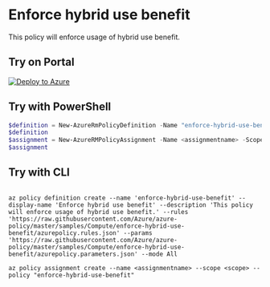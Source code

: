 # Enforce hybrid use benefit

This policy will enforce usage of hybrid use benefit.

## Try on Portal

[![Deploy to Azure](http://azuredeploy.net/deploybutton.png)](https://portal.azure.com/?feature.customportal=false&microsoft_azure_policy=true&microsoft_azure_policy_policyinsights=true&feature.microsoft_azure_security_policy=true&microsoft_azure_marketplace_policy=true#blade/Microsoft_Azure_Policy/CreatePolicyDefinitionBlade/uri/https%3A%2F%2Fraw.githubusercontent.com%2FAzure%2Fazure-policy%2Fmaster%2Fsamples%2FCompute%2Fenforce-hybrid-use-benefit%2Fazurepolicy.json)

## Try with PowerShell

````powershell
$definition = New-AzureRmPolicyDefinition -Name "enforce-hybrid-use-benefit" -DisplayName "Enforce hybrid use benefit" -description "This policy will enforce usage of hybrid use benefit." -Policy 'https://raw.githubusercontent.com/Azure/azure-policy/master/samples/Compute/enforce-hybrid-use-benefit/azurepolicy.rules.json' -Parameter 'https://raw.githubusercontent.com/Azure/azure-policy/master/samples/Compute/enforce-hybrid-use-benefit/azurepolicy.parameters.json' -Mode All
$definition
$assignment = New-AzureRMPolicyAssignment -Name <assignmentname> -Scope <scope>  -PolicyDefinition $definition
$assignment 
````



## Try with CLI

````cli

az policy definition create --name 'enforce-hybrid-use-benefit' --display-name 'Enforce hybrid use benefit' --description 'This policy will enforce usage of hybrid use benefit.' --rules 'https://raw.githubusercontent.com/Azure/azure-policy/master/samples/Compute/enforce-hybrid-use-benefit/azurepolicy.rules.json' --params 'https://raw.githubusercontent.com/Azure/azure-policy/master/samples/Compute/enforce-hybrid-use-benefit/azurepolicy.parameters.json' --mode All

az policy assignment create --name <assignmentname> --scope <scope> --policy "enforce-hybrid-use-benefit" 

````
